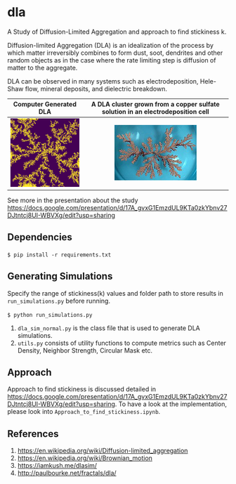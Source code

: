 # dla

A Study of Diffusion-Limited Aggregation and approach to find stickiness k.

Diffusion-limited Aggregation (DLA) is an idealization of the process by which matter irreversibly combines to form dust, soot, dendrites and other random objects as in the case where the rate limiting step is diffusion of matter to the aggregate.

DLA can be observed in many systems such as electrodeposition, Hele-Shaw flow, mineral deposits, and dielectric breakdown.

Computer Generated DLA              |  A DLA cluster grown from a copper sulfate solution in an electrodeposition cell
:----------------------------------:|:--------------------------------------------------------------------------------:
![dla_sim](assets/dla_sim.png)      |  ![dla_copper](assets/dla_copper.png)

See more in the presentation about the study https://docs.google.com/presentation/d/17A_gvxG1EmzdUL9KTa0zkYbnv27DJtntcj8UI-WBVXg/edit?usp=sharing

## Dependencies

`$ pip install -r requirements.txt`

##  Generating Simulations

Specify the range of stickiness(k) values and folder path to store results in `run_simulations.py` before running.

`$ python run_simulations.py`

1. `dla_sim_normal.py`  is the class file that is used to generate DLA simulations.
2. `utils.py` consists of utility functions to compute metrics such as Center Density, Neighbor Strength, Circular Mask etc.

## Approach

Approach to find stickiness is discussed detailed in https://docs.google.com/presentation/d/17A_gvxG1EmzdUL9KTa0zkYbnv27DJtntcj8UI-WBVXg/edit?usp=sharing.
To have a look at the implementation, please look into `Approach_to_find_stickiness.ipynb`.

## References

1. https://en.wikipedia.org/wiki/Diffusion-limited_aggregation
2. https://en.wikipedia.org/wiki/Brownian_motion
3. https://iamkush.me/dlasim/
4. http://paulbourke.net/fractals/dla/
